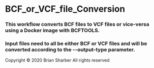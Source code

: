 # BCF_or_VCF_file_Conversion

### This workflow converts BCF files to VCF files or vice-versa using a Docker image with BCFTOOLS.
### Input files need to all be either BCF or VCF files and will be converted according to the --output-type parameter.

Copyright &copy; 2020 Brian Sharber
All rights reserved
